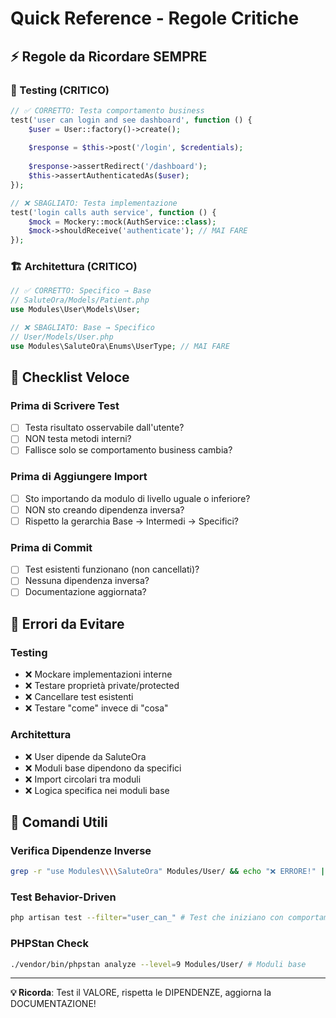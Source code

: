 # Quick Reference - Regole Critiche

## ⚡ Regole da Ricordare SEMPRE

### 🧪 Testing (CRITICO)
```php
// ✅ CORRETTO: Testa comportamento business
test('user can login and see dashboard', function () {
    $user = User::factory()->create();
    
    $response = $this->post('/login', $credentials);
    
    $response->assertRedirect('/dashboard');
    $this->assertAuthenticatedAs($user);
});

// ❌ SBAGLIATO: Testa implementazione
test('login calls auth service', function () {
    $mock = Mockery::mock(AuthService::class);
    $mock->shouldReceive('authenticate'); // MAI FARE
});
```

### 🏗️ Architettura (CRITICO)
```php
// ✅ CORRETTO: Specifico → Base
// SaluteOra/Models/Patient.php
use Modules\User\Models\User;

// ❌ SBAGLIATO: Base → Specifico
// User/Models/User.php
use Modules\SaluteOra\Enums\UserType; // MAI FARE
```

## 📝 Checklist Veloce

### Prima di Scrivere Test
- [ ] Testa risultato osservabile dall'utente?
- [ ] NON testa metodi interni?
- [ ] Fallisce solo se comportamento business cambia?

### Prima di Aggiungere Import
- [ ] Sto importando da modulo di livello uguale o inferiore?
- [ ] NON sto creando dipendenza inversa?
- [ ] Rispetto la gerarchia Base → Intermedi → Specifici?

### Prima di Commit
- [ ] Test esistenti funzionano (non cancellati)?
- [ ] Nessuna dipendenza inversa?
- [ ] Documentazione aggiornata?

## 🚨 Errori da Evitare

### Testing
- ❌ Mockare implementazioni interne
- ❌ Testare proprietà private/protected
- ❌ Cancellare test esistenti
- ❌ Testare "come" invece di "cosa"

### Architettura
- ❌ User dipende da SaluteOra
- ❌ Moduli base dipendono da specifici
- ❌ Import circolari tra moduli
- ❌ Logica specifica nei moduli base

## 🔧 Comandi Utili

### Verifica Dipendenze Inverse
```bash
grep -r "use Modules\\\\SaluteOra" Modules/User/ && echo "❌ ERRORE!" || echo "✅ OK"
```

### Test Behavior-Driven
```bash
php artisan test --filter="user_can_" # Test che iniziano con comportamento
```

### PHPStan Check
```bash
./vendor/bin/phpstan analyze --level=9 Modules/User/ # Moduli base
```

---

**💡 Ricorda**: Test il VALORE, rispetta le DIPENDENZE, aggiorna la DOCUMENTAZIONE!
